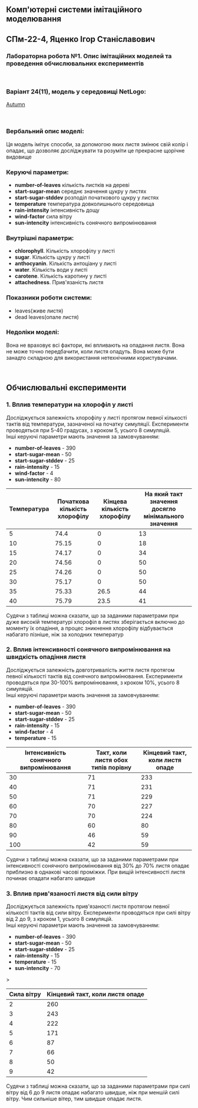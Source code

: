 ## Комп'ютерні системи імітаційного моделювання
## СПм-22-4, **Яценко Ігор Станіславович**
### Лабораторна робота №**1**. Опис імітаційних моделей та проведення обчислювальних експериментів

<br>

### Варіант 24(11), модель у середовищі NetLogo:
[Autumn](https://www.netlogoweb.org/launch#http://www.netlogoweb.org/assets/modelslib/Sample%20Models/Biology/Autumn.nlogo)

<br>

### Вербальний опис моделі:
Ця модель імітує способи, за допомогою яких листя змінює свій колір і опадає, що дозволяє досліджувати та розуміти це прекрасне щорічне видовище

### Керуючі параметри:
- **number-of-leaves**  кількість листків на дереві
- **start-sugar-mean**  середнє значення цукру у листях
- **start-sugar-stddev**  розподіл початкового цукру у листях
- **temperature** температура довколишнього середовища
- **rain-intensity** інтенсивність дощу
- **wind-factor** сила вітру
- **sun-intencity** інтенсивність сонячного випромінювання

### Внутрішні параметри:
- **chlorophyll**. Кількість хлорофілу у листі
- **sugar**. Кількість цукру у листі
- **anthocyanin**. Кількість антоціану у листі
- **water**. Кількість води у листі
- **carotene**. Кількість каротину у листі
- **attachedness**. Прив'язаність листя

### Показники роботи системи:
- leaves(живе листя)
- dead leaves(опале листя) 

### Недоліки моделі:
Вона не враховує всі фактори, які впливають на опадання листя.
Вона не може точно передбачити, коли листя опадуть.
Вона може бути занадто складною для використання нетехнічними користувачами.

<br>

## Обчислювальні експерименти

### 1. Вплив температури на хлорофіл у листі
Досліджується залежність хлорофілу у листі протягом певної кількості тактів від температури, зазначеної на початку симуляції.
Експерименти проводяться при 5-40 градусах, з кроком 5, усього 8 симуляцій.  
Інші керуючі параметри мають значення за замовчуванням:
- **number-of-leaves** - 390
- **start-sugar-mean** - 50
- **start-sugar-stddev**  - 25
- **rain-intensity** - 15
- **wind-factor** - 4
- **sun-intencity** - 80

<table>
<thead>
<tr><th>Температура</th><th>Початкова кількість хлорофілу</th><th>Кінцева кількість хлорофілу</th><th>На який такт значення досягло мінімального значення</th></tr>
</thead>
<tbody>
<tr><td>5</td><td>74.4</td><td>0</td><td>13</td></tr>
<tr><td>10</td><td>75.15</td><td>0</td><td>18</td></tr>
<tr><td>15</td><td>74.17</td><td>0</td><td>34</td></tr>
<tr><td>20</td><td>74.56</td><td>0</td><td>50</td></tr>
<tr><td>25</td><td>74.26</td><td>0</td><td>50</td></tr>
<tr><td>30</td><td>75.17</td><td>0</td><td>50</td></tr>
<tr><td>35</td><td>75.33</td><td>26.5</td><td>44</td></tr>
<tr><td>40</td><td>75.79</td><td>23.5</td><td>41</td></tr>
</tbody>
</table>

Судячи з таблиці можна сказати, що за заданими параметрами при дуже високій температурі хлорофіл в листях зберігається включно до моменту їх опадіння, а процес зникнення хлорофілу  відбувається набагато пізніше, ніж за холодних температур

### 2. Вплив інтенсивності сонячного випромінювання на швидкість опадіння листя
Досліджується залежність довготривалість життя листя протягом певної кількості тактів від сонячного випромінювання.
Експерименти проводяться при 30-100% випромінювання, з кроком 10%, усього 8 симуляцій.  
Інші керуючі параметри мають значення за замовчуванням:
- **number-of-leaves** - 390
- **start-sugar-mean** - 50
- **start-sugar-stddev**  - 25
- **rain-intensity** - 15
- **wind-factor** - 4
- **temperature** - 15

<table>
<thead>
<tr><th>Інтенсивність сонячного випромінювання</th><th>Такт, коли листя обох типів порівну</th><th>Кінцевий такт, коли листя опаде</th></tr>
</thead>
<tbody>
<tr><td>30</td><td>71</td><td>233</td></tr>
<tr><td>40</td><td>71</td><td>231</td></tr>
<tr><td>50</td><td>71</td><td>229</td></tr>
<tr><td>60</td><td>70</td><td>227</td></tr>
<tr><td>70</td><td>70</td><td>224</td></tr>
<tr><td>80</td><td>60</td><td>80</td></tr>
<tr><td>90</td><td>46</td><td>59</td></tr>
<tr><td>100</td><td>42</td><td>59</td></tr>
</tbody>
</table>

Судячи з таблиці можна сказати, що за заданими параметрами при інтенсивності сонячного випромінювання від 30% до 70% листя опадає приблизно в однакові часові проміжки. При вищій інтенсивності листя починає опадати набагато швидше

### 3. Вплив прив'язаності листя від сили вітру

Досліджується залежність прив'язаності листя протягом певної кількості тактів від сили вітру.
Експерименти проводяться при силі вітру від 2 до 9, з кроком 1, усього 8 симуляцій.  
Інші керуючі параметри мають значення за замовчуванням:

- **number-of-leaves** - 390
- **start-sugar-mean** - 50
- **start-sugar-stddev**  - 25
- **rain-intensity** - 15
- **temperature** - 15
- **sun-intencity** - 70

<table>
<thead>
<tr><th>Сила вітру</th><th>Кінцевий такт, коли листя опаде</th></tr>
</thead>
<tbody>
<tr><td>2</td><td>260</td></tr>
<tr><td>3</td><td>243</td></tr>
<tr><td>4</td><td>222</td></tr>
<tr><td>5</td><td>171</td></tr>
<tr><td>6</td><td>87</td></tr>
<tr><td>7</td><td>66</td></tr>
<tr><td>8</td><td>50</td>></tr>
<tr><td>9</td><td>42</td></tr>
</tbody>
</table>

Судячи з таблиці можна сказати, що за заданими параметрами при силі вітру від 6 до 9 листя опадає набагато швидше, ніж при меншій силі вітру. Чим сильніше вітер, тим швидше опадає листя.
